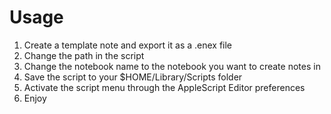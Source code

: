 Usage
=====

1. Create a template note and export it as a .enex file
1. Change the path in the script
1. Change the notebook name to the notebook you want to create notes in
1. Save the script to your $HOME/Library/Scripts folder
1. Activate the script menu through the AppleScript Editor preferences
1. Enjoy
